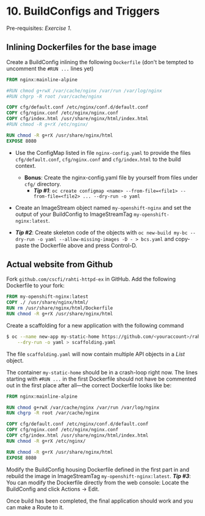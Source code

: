 # 10. BuildConfigs and Triggers

Pre-requisites: *Exercise 1*.

## Inlining Dockerfiles for the base image

Create a BuildConfig inlining the following `Dockerfile` (don't be tempted to
uncomment the `#RUN ...` lines yet)
```Dockerfile
FROM nginx:mainline-alpine

#RUN chmod g+rwX /var/cache/nginx /var/run /var/log/nginx
#RUN chgrp -R root /var/cache/nginx

COPY cfg/default.conf /etc/nginx/conf.d/default.conf
COPY cfg/nginx.conf /etc/nginx/nginx.conf
COPY cfg/index.html /usr/share/nginx/html/index.html
#RUN chmod -R g+rX /etc/nginx/

RUN chmod -R g+rX /usr/share/nginx/html
EXPOSE 8080
```

* Use the ConfigMap listed in file `nginx-config.yaml` to provide the files
`cfg/default.conf`, `cfg/nginx.conf` and `cfg/index.html` to the build context.
  * **Bonus**: Create the nginx-config.yaml file by yourself from files under
    `cfg/` directory. 
    * ***Tip #1***: `oc create configmap <name> --from-file=<file1>
      --from-file=<file2> ... --dry-run -o yaml`
* Create an ImageStream object named `my-openshift-nginx` and set the output of
your BuildConfig to ImageStreamTag `my-openshift-nginx:latest`.

* ***Tip #2***: Create skeleton code of the objects with `oc new-build my-bc
--dry-run -o yaml --allow-missing-images -D - > bcs.yaml` and copy-paste the
Dockerfile above and press Control-D.

## Actual website from Github

Fork `github.com/cscfi/rahti-httpd-ex` in GitHub. Add the following Dockerfile 
to your fork:

```Dockerfile
FROM my-openshift-nginx:latest
COPY ./ /usr/share/nginx/html/
RUN rm /usr/share/nginx/html/Dockerfile
RUN chmod -R g+rX /usr/share/nginx/html
```

Create a scaffolding for a new application with the following command
```bash
$ oc --name new-app my-static-home https://github.com/<youraccount>/rahti-httpd-ex \
    --dry-run -o yaml > scaffolding.yaml
```

The file `scaffolding.yaml` will now contain multiple API objects in a *List*
object.

The container `my-static-home` should be in a crash-loop right now. The lines
starting with `#RUN ...` in the first Dockerfile should not have be commented
out in the first place after all―the correct Dockerfile looks like be:

```Dockerfile
FROM nginx:mainline-alpine

RUN chmod g+rwX /var/cache/nginx /var/run /var/log/nginx
RUN chgrp -R root /var/cache/nginx

COPY cfg/default.conf /etc/nginx/conf.d/default.conf
COPY cfg/nginx.conf /etc/nginx/nginx.conf
COPY cfg/index.html /usr/share/nginx/html/index.html
RUN chmod -R g+rX /etc/nginx/

RUN chmod -R g+rX /usr/share/nginx/html
EXPOSE 8080
```

Modify the BuildConfig housing Dockerfile defined in the first part in and
rebuild the image in ImageStreamTag `my-openshift-nginx:latest`. ***Tip #3***:
You can modify the Dockerfile directly from the web console: Locate the
BuildConfig and click Actions → Edit.

Once build has been completed, the final application should work and you can
make a Route to it.

